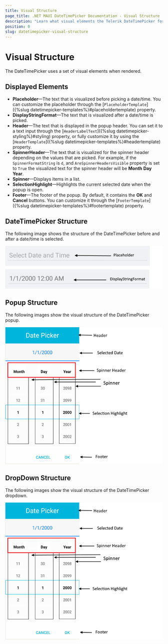 ```yaml
---
title: Visual Structure
page_title: .NET MAUI DateTimePicker Documentation - Visual Structure
description: "Learn what visual elements the Telerik DateTimePicker for .NET MAUI displays and see the visual structure of the control and its popup."
position: 0
slug: datetimepicker-visual-structure
---
```


# Visual Structure

The DateTimePicker uses a set of visual elements when rendered.

## Displayed Elements

- **Placeholder**&mdash;The text that is visualized before picking a date/time. You can customize the placeholder through the [`PlaceholderTemplate`]({%slug datetimepicker-templates%}#placeholdertemplate) property.
- **DisplayStringFormat**&mdash;The text that is visualized after a date/time is picked.
- **Header**&mdash;The text that is displayed in the popup header. You can set it to a text input through the [`HeaderLabelText`]({%slug datetimepicker-styling%}#styling) property, or fully customize it by using the [`HeaderTemplate`]({%slug datetimepicker-templates%}#headertemplate) property.
- **SpinnerHeader**&mdash;The text that is visualized for the spinner header depending on the values that are picked. For example, if the `SpinnerFormatString` is `d`, and `AreSpinnerHeadersVisible` property is set to `True` the visualized text for the spinner header will be **Month** **Day** **Year**.
- **Spinner**&mdash;Displays items in a list.
- **SelectionHighlight**&mdash;Highlights the current selected date when the popup is open.
- **Footer**&mdash;The footer of the popup. By default, it contains the **OK** and **Cancel** buttons. You can customize it through the [`FooterTemplate`]({%slug datetimepicker-templates%}#footertemplate) property.

## DateTimePicker Structure

The following image shows the structure of the DateTimePicker before and after a date/time is selected.

![DateTimePicker Visual Structure](images/datetime_picker_placeholder_display.png "Visual elements of DateTimePicker control")

## Popup Structure

The following images show the visual structure of the DateTimePicker popup.

![DateTimePicker Popup Visual Structure](images/datetime_picker_structure.png "Visual elements of DateTimePicker Popup")

## DropDown Structure

The following images show the visual structure of the DateTimePicker dropdown.

![DateTimePicker Popup Visual Structure](images/datetime_picker_structure.png "Visual elements of DateTimePicker Popup")